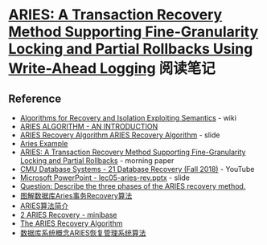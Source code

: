 # [ARIES: A Transaction Recovery Method Supporting Fine-Granularity Locking and Partial Rollbacks Using Write-Ahead Logging](https://cs.stanford.edu/people/chrismre/cs345/rl/aries.pdf) 阅读笔记





## Reference

- [Algorithms for Recovery and Isolation Exploiting Semantics](https://en.wikipedia.org/wiki/Algorithms_for_Recovery_and_Isolation_Exploiting_Semantics) - wiki
- [ARIES ALGORITHM - AN INTRODUCTION](https://www.classle.net/#!/classle/book/aries-algorithm/)
- [ARIES Recovery Algorithm ARIES Recovery Algorithm](https://www.db-book.com/db4/slide-dir/Aries.pdf) - slide
- [Aries Example](https://courses.cs.washington.edu/courses/cse444/17wi/lectures/aries-example.pdf)
- [ARIES: A Transaction Recovery Method Supporting Fine-Granularity Locking and Partial Rollbacks](https://blog.acolyer.org/2016/01/08/aries/) - morning paper
- [CMU Database Systems - 21 Database Recovery (Fall 2018)](https://www.youtube.com/watch?v=De7X0NMAaUI&list=PLSE8ODhjZXja3hgmuwhf89qboV1kOxMx7&index=22) - YouTube
- [Microsoft PowerPoint - lec05-aries-rev.pptx](https://people.eecs.berkeley.edu/~kubitron/courses/cs262a-F12/lectures/lec05-aries-rev.pdf) - slide
- [Question: Describe the three phases of the ARIES recovery method.](https://www.ques10.com/p/14789/describe-the-three-phases-of-the-aries-recovery--2/)
- [图解数据库Aries事务Recovery算法](https://my.oschina.net/fileoptions/blog/2988622)
- [ARIES算法简介](https://www.cnblogs.com/ohmhong/p/6870018.html)
- [2 ARIES Recovery - minibase](https://research.cs.wisc.edu/coral/minibase/logMgr/report/node2.html)
- [The ARIES Recovery Algorithm](https://www.brainkart.com/article/The-ARIES-Recovery-Algorithm_11575/)
- [数据库系统概念ARIES恢复管理系统算法](https://blog.csdn.net/qq_36755175/article/details/85261507)
